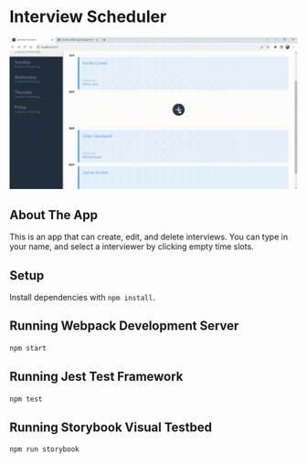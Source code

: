 # Interview Scheduler

!["Gif of Function"](https://github.com/myfootsasleep/scheduler/blob/master/docs/Scheduler%20Test.gif)

## About The App

This is an app that can create, edit, and delete interviews. You can type in your name, and select a interviewer by clicking empty time slots. 



## Setup

Install dependencies with `npm install`.

## Running Webpack Development Server

```sh
npm start
```

## Running Jest Test Framework

```sh
npm test
```

## Running Storybook Visual Testbed

```sh
npm run storybook
```
